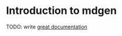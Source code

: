 # Introduction to mdgen

TODO: write [great documentation](http://jacobian.org/writing/great-documentation/what-to-write/)
